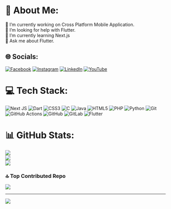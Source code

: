 # 💫 About Me:
🔭 I’m currently working on Cross Platform Mobile Application.<br>🤝 I’m looking for help with Flutter.<br>🌱 I’m currently learning Next.js<br>💬 Ask me about Flutter.<br>


## 🌐 Socials:
[![Facebook](https://img.shields.io/badge/Facebook-%231877F2.svg?logo=Facebook&logoColor=white)](https://facebook.com/https://www.facebook.com/ajeetkumar.shaw.925) [![Instagram](https://img.shields.io/badge/Instagram-%23E4405F.svg?logo=Instagram&logoColor=white)](https://instagram.com/https://www.instagram.com/aminem_shaw/) [![LinkedIn](https://img.shields.io/badge/LinkedIn-%230077B5.svg?logo=linkedin&logoColor=white)](https://linkedin.com/in/https://www.linkedin.com/in/ajeetkumarsah/) [![YouTube](https://img.shields.io/badge/YouTube-%23FF0000.svg?logo=YouTube&logoColor=white)](https://youtube.com/@https://www.youtube.com/@ajeetkumarsah6188) 

# 💻 Tech Stack:
![Next JS](https://img.shields.io/badge/Next-black?style=for-the-badge&logo=next.js&logoColor=white) ![Dart](https://img.shields.io/badge/dart-%230175C2.svg?style=for-the-badge&logo=dart&logoColor=white) ![CSS3](https://img.shields.io/badge/css3-%231572B6.svg?style=for-the-badge&logo=css3&logoColor=white) ![C](https://img.shields.io/badge/c-%2300599C.svg?style=for-the-badge&logo=c&logoColor=white) ![Java](https://img.shields.io/badge/java-%23ED8B00.svg?style=for-the-badge&logo=openjdk&logoColor=white) ![HTML5](https://img.shields.io/badge/html5-%23E34F26.svg?style=for-the-badge&logo=html5&logoColor=white) ![PHP](https://img.shields.io/badge/php-%23777BB4.svg?style=for-the-badge&logo=php&logoColor=white) ![Python](https://img.shields.io/badge/python-3670A0?style=for-the-badge&logo=python&logoColor=ffdd54) ![Git](https://img.shields.io/badge/git-%23F05033.svg?style=for-the-badge&logo=git&logoColor=white) ![GitHub Actions](https://img.shields.io/badge/github%20actions-%232671E5.svg?style=for-the-badge&logo=githubactions&logoColor=white) ![GitHub](https://img.shields.io/badge/github-%23121011.svg?style=for-the-badge&logo=github&logoColor=white) ![GitLab](https://img.shields.io/badge/gitlab-%23181717.svg?style=for-the-badge&logo=gitlab&logoColor=white) ![Flutter](https://img.shields.io/badge/Flutter-%2302569B.svg?style=for-the-badge&logo=Flutter&logoColor=white)
# 📊 GitHub Stats:
![](https://github-readme-stats.vercel.app/api?username=ajeetkumarsah&theme=dark&hide_border=false&include_all_commits=false&count_private=false)<br/>
![](https://github-readme-streak-stats.herokuapp.com/?user=ajeetkumarsah&theme=dark&hide_border=false)<br/>
![](https://github-readme-stats.vercel.app/api/top-langs/?username=ajeetkumarsah&theme=dark&hide_border=false&include_all_commits=false&count_private=false&layout=compact)

### 🔝 Top Contributed Repo
![](https://github-contributor-stats.vercel.app/api?username=ajeetkumarsah&limit=5&theme=dark&combine_all_yearly_contributions=true)

---
[![](https://visitcount.itsvg.in/api?id=ajeetkumarsah&icon=6&color=2)](https://visitcount.itsvg.in)


